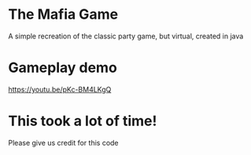 # The Mafia Game
A simple recreation of the classic party game, but virtual, created in java

# Gameplay demo
https://youtu.be/pKc-BM4LKgQ

# This took a lot of time!
Please give us credit for this code
